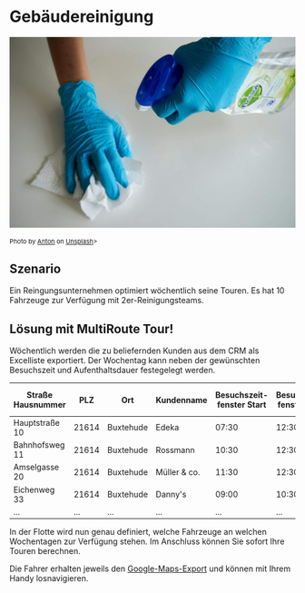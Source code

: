 # Gebäudereinigung

![!](assets/reinigung.jpg)

<div style="font-size: 11px">
Photo by <a href="https://unsplash.com/@uniqueton?utm_source=unsplash&utm_medium=referral&utm_content=creditCopyText">Anton</a> on <a href="https://unsplash.com/s/photos/cleaning?utm_source=unsplash&utm_medium=referral&utm_content=creditCopyText">Unsplash</a>></div>

## Szenario
Ein Reingungsunternehmen optimiert wöchentlich seine Touren. Es hat 10 Fahrzeuge zur Verfügung mit 2er-Reinigungsteams. 

## Lösung mit MultiRoute Tour!

Wöchentlich werden die zu beliefernden Kunden aus dem CRM als Excelliste exportiert. Der Wochentag kann neben der gewünschten Besuchszeit und Aufenthaltsdauer festegelegt werden.

|Straße Hausnummer|PLZ| Ort | Kundenname | Besuchszeit-<br>fenster Start| Besuchszeit-<br>fenster Ende | Aufenthalts-<br>dauer in Sekunden | Wochentag |
|---|---|---|---|---|---|---|---|
|Hauptstraße 10| 21614 | Buxtehude | Edeka | 07:30 | 12:30 | 3600 | Mo |
|Bahnhofsweg 11| 21614 | Buxtehude | Rossmann |  10:30 | 12:30 | 3600 | Mo |
|Amselgasse 20| 21614 | Buxtehude | Müller & co. |  11:30 | 12:30 | 3600 | Di |
|Eichenweg 33| 21614 | Buxtehude | Danny's |  09:00 | 10:30 | 3600 | Fr |
|...|...|...|...|...|...|...|...|

In der Flotte wird nun genau definiert, welche Fahrzeuge an welchen Wochentagen zur Verfügung stehen. Im Anschluss können Sie sofort Ihre Touren berechnen.

Die Fahrer erhalten jeweils den [Google-Maps-Export](../tour/#tour-exportieren) und können mit Ihrem Handy losnavigieren.
